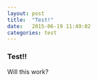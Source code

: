 ```yaml
---
layout: post
title:  "Test!"
date:   2015-06-19 11:49:02
categories: test
---
```


### Test!!

Will this work?

[forum]:      http://1980s.me
